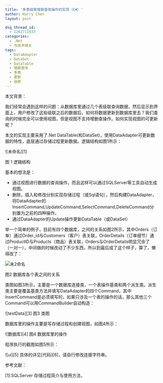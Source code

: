 ```yaml
---
title: '多表级联增删查改操作的实现（C#）'
author: Harry Chen
layout: post

dsq_thread_id:
  - 1262711033
categories:
  - .Net
  - 与技术相关
tags:
  - DataAdapter
  - DataSet
  - DataTable
  - 增删查改
  - 多表
  - 更新
  - 级联
---
```


  本文背景：

  我们经常会遇到这样的问题：从数据库里通过几个表级联查询数据，然后显示到界面上，用户修改了这些级联之后的数据后，如何将数据更新到数据库里去？我们查询的时候完全可以使用视图，但是视图不支持增删查操作。如何实现视图的可更新呢？

  本文的实现主要采用了.Net DataTable(和DataSet)，使用DataAdapter可更新数据的特性，底层通过存储过程更新数据。逻辑结构如图1所示：

![未命名][1]

图 1 逻辑结构

  基本的想法是：

  * 通过视图进行数据的查询操作，而且这样可以通过SQLServer等工具自动生成视图。
  * 删除，插入和修改分别实现存储过程（或Sql语句），然后构建DataAdapter，将DataAdapter的InsertCommand,UpdateCommand,SelectCommand,DeleteCommand分别置为之前的四种操作。
  * 通过DataAdapter的Update操作更新DataTable（或DataSet）

  举一个简单的例子，目前有四个数据库，之间的关系如图2所示，其中Orders（订单）通过Order_id与Customers（客户）表关联，OrderDetails（订单细节）通过ProductID与Products（商品）表关联，Orders与OrderDetails明显冗余了（一对一），中间做的时候改动了不少东西，所以到最后成了这个样子，算了，懒得改了：

![未2命名][2]

图2 数据库各个表之间的关系

  类图如图3所示，主要是一个数据库连接类，一个表操作基类和两个派生类。派生类主要是覆盖基类方法并填写DataAdapter的四个Command，其中InsertCommand是必须填写的，如果只涉及一个表的操作的话，那么其他三个Command可以用CommandBuilder自动构造：

![testData][3] 图3 类图

  数据库里的操作主要是写存储过程和创建视图，如图4所示：

![数据库][4] 图4 数据库里的操作

  程序执行的截图如图5所示：

![ui][5] 具体的详见[代码][6]，请自行修改连接字符串。

参考文献：

 [1]:SQLServer 存储过程简介与使用方法，

 [2]:使用DataSet更新数据库的两种方式，

